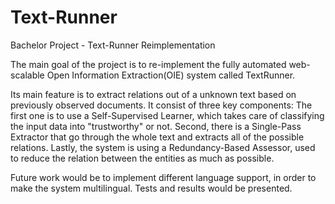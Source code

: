 # Text-Runner
Bachelor Project - Text-Runner Reimplementation

The main goal of the project is to re-implement the fully automated web-scalable Open Information Extraction(OIE) system called TextRunner.

Its main feature is to extract relations out of a unknown text based on previously observed documents. It consist of three key components: The first one is to use a Self-Supervised Learner, which takes care of classifying the input data into "trustworthy" or not. Second, there is a Single-Pass Extractor that go through the whole text and extracts all of the possible relations. Lastly, the system is using a Redundancy-Based Assessor, used to reduce the relation between the entities as much as possible.

Future work would be to implement different language support, in order to make the system multilingual. Tests and results would be presented.

